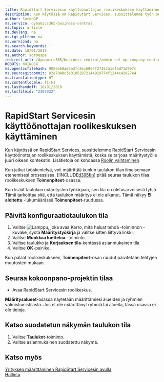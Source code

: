 ```yaml
---
title: RapidStart Servicesin käyttöönottajan roolikeskuksen käyttäminen | Microsoft Docs
description: Kun käytössä on RapidStart Services, suosittelemme työn seuraamista ja RapidStart Servicesin käyttöönottajan roolikeskuksen käyttämistä, koska se tarjoaa määritystyölle juuri oikean kontekstin.
author: SorenGP
ms.service: dynamics365-business-central
ms.topic: article
ms.devlang: na
ms.tgt_pltfrm: na
ms.workload: na
ms.search.keywords: ''
ms.date: 10/01/2019
ms.author: sgroespe
redirect_url: /dynamics365/business-central/admin-set-up-company-configuration
ROBOTS: NOINDEX
ms.openlocfilehash: 908e460ae5a3fc8ecb804f27363a1cfad71d997c
ms.sourcegitcommit: 02e704bc3e01d62072144919774f1244c42827e4
ms.translationtype: HT
ms.contentlocale: fi-FI
ms.lasthandoff: 10/01/2019
ms.locfileid: "2307922"
---
```

# <a name="use-the-rapidstart-services-implementer-role-center"></a>RapidStart Servicesin käyttöönottajan roolikeskuksen käyttäminen
Kun käytössä on RapidStart Services, suosittelemme RapidStart Servicesin käyttöönottajan roolikeskuksen käyttämistä, koska se tarjoaa määritystyölle juuri oikean kontekstin. Lisätietoja on kohdassa [Roolin vaihtaminen](ui-change-basic-settings.md#to-change-the-role).

Kun jatkat työskentelyä, voit määrittää kunkin taulukon tilan ilmaisemaan etenemisesi prosessissa. [!INCLUDE[d365fin](includes/d365fin_md.md)] pitää seuraa taulukon tilaa roolikeskuksen **Toimenpiteet**-osassa.  

Kun lisäät taulukon määritysten työkirjaan, sen tila on oletusarvoisesti tyhjä. Tämä tarkoittaa sitä, että taulukon määritys ei ole alkanut. Tämä näkyy **Ei aloitettu** -lukumäärässä **Toimenpiteet**-ruudussa.  

## <a name="to-update-the-status-of-a-configuration-table"></a>Päivitä konfiguraatiotaulukon tila  
1.  Valitse ![Lamppu, joka avaa Kerro, mitä haluat tehdä -toiminnon](media/ui-search/search_small.png "Kerro, mitä haluat tehdä") -kuvake, syötä **Määritystyökirja** ja valitse sitten liittyvä linkki.  
2.  Valitse **Muokkaa luetteloa** -toiminto.  
3.  Valitse taulukko ja **Korjauksen tila**-kentässä asianmukainen tila.  
4.  Valitse **OK**-painike.  

Kun palaat roolikeskukseen, **Toimenpiteet**-osan ruudut päivitetään tehtyjen muutosten mukaan.  

## <a name="to-track-the-status-of-a-configuration-project"></a>Seuraa kokoonpano-projektin tilaa  
- Avaa RapidStart Servicesin roolikeskus.  

**Määritysalueet**-osassa näytetään määrittämiesi alueiden ja ryhmien valmistumistilasto. Jos et ole määrittänyt ryhmiä tai alueita, tässä osassa ei ole tietoja.  

## <a name="to-see-a-filtered-view-of-table-status"></a>Katso suodatetun näkymän taulukon tila  
1. Valitse **Taulukot**-toiminto.  
2. Valitse asianmukainen suodatettu näkymä.  

## <a name="see-also"></a>Katso myös  
[Yrityksen määrittäminen RapidStart Servicesin avulla](admin-set-up-a-company-with-rapidstart.md)  
[Hallinta](admin-setup-and-administration.md)

